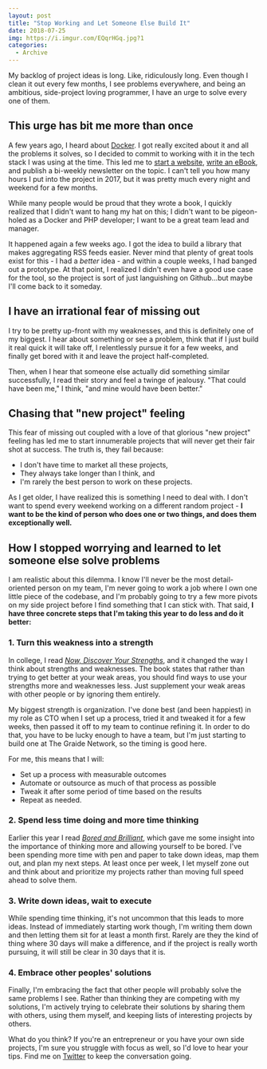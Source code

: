 ```yaml
---
layout: post
title: "Stop Working and Let Someone Else Build It"
date: 2018-07-25
img: https://i.imgur.com/EQqrHGq.jpg?1
categories: 
  - Archive
---
```


My backlog of project ideas is long. Like, ridiculously long. Even though I clean it out every few months, I see problems everywhere, and being an ambitious, side-project loving programmer, I have an urge to solve every one of them.

## This urge has bit me more than once

A few years ago, I heard about [Docker](https://www.docker.com/). I got really excited about it and all the problems it solves, so I decided to commit to working with it in the tech stack I was using at the time. This led me to [start a website](https://www.shiphp.com/), [write an eBook](https://leanpub.com/first-php-docker-application), and publish a bi-weekly newsletter on the topic. I can't tell you how many hours I put into the project in 2017, but it was pretty much every night and weekend for a few months.

While many people would be proud that they wrote a book, I quickly realized that I didn't want to hang my hat on this; I didn't want to be pigeon-holed as a Docker and PHP developer; I want to be a great team lead and manager.

It happened again a few weeks ago. I got the idea to build a library that makes aggregating RSS feeds easier. Never mind that plenty of great tools exist for this - I had a _better_ idea - and within a couple weeks, I had banged out a prototype. At that point, I realized I didn't even have a good use case for the tool, so the project is sort of just languishing on Github...but maybe I'll come back to it someday.

## I have an irrational fear of missing out

I try to be pretty up-front with my weaknesses, and this is definitely one of my biggest. I hear about something or see a problem, think that if I just build it real quick it will take off, I relentlessly pursue it for a few weeks, and finally get bored with it and leave the project half-completed.

Then, when I hear that someone else actually did something similar successfully, I read their story and feel a twinge of jealousy. "That could have been me," I think, "and mine would have been better."

## Chasing that "new project" feeling

This fear of missing out coupled with a love of that glorious "new project" feeling has led me to start innumerable projects that will never get their fair shot at success. The truth is, they fail because:

- I don't have time to market all these projects,
- They always take longer than I think, and
- I'm rarely the best person to work on these projects.

As I get older, I have realized this is something I need to deal with. I don't want to spend every weekend working on a different random project - **I want to be the kind of person who does one or two things, and does them exceptionally well.**

## How I stopped worrying and learned to let someone else solve problems

I am realistic about this dilemma. I know I'll never be the most detail-oriented person on my team, I'm never going to work a job where I own one little piece of the codebase, and I'm probably going to try a few more pivots on my side project before I find something that I can stick with. That said, **I have three concrete steps that I'm taking this year to do less and do it better:**

### 1. Turn this weakness into a strength

In college, I read _[Now, Discover Your Strengths](https://amzn.to/2LOopW0)_, and it changed the way I think about strengths and weaknesses. The book states that rather than trying to get better at your weak areas, you should find ways to use your strengths more and weaknesses less. Just supplement your weak areas with other people or by ignoring them entirely.

My biggest strength is organization. I've done best (and been happiest) in my role as CTO when I set up a process, tried it and tweaked it for a few weeks, then passed it off to my team to continue refining it. In order to do that, you have to be lucky enough to have a team, but I'm just starting to build one at The Graide Network, so the timing is good here.

For me, this means that I will:

- Set up a process with measurable outcomes
- Automate or outsource as much of that process as possible
- Tweak it after some period of time based on the results
- Repeat as needed.

### 2. Spend less time doing and more time thinking

Earlier this year I read _[Bored and Brilliant](https://amzn.to/2LNHc3C)_, which gave me some insight into the importance of thinking more and allowing yourself to be bored. I've been spending more time with pen and paper to take down ideas, map them out, and plan my next steps. At least once per week, I let myself zone out and think about and prioritize my projects rather than moving full speed ahead to solve them.

### 3. Write down ideas, wait to execute

While spending time thinking, it's not uncommon that this leads to more ideas. Instead of immediately starting work though, I'm writing them down and then letting them sit for at least a month first. Rarely are they the kind of thing where 30 days will make a difference, and if the project is really worth pursuing, it will still be clear in 30 days that it is.

### 4. Embrace other peoples' solutions

Finally, I'm embracing the fact that other people will probably solve the same problems I see. Rather than thinking they are competing with my solutions, I'm actively trying to celebrate their solutions by sharing them with others, using them myself, and keeping lists of interesting projects by others.

What do you think? If you're an entrepreneur or you have your own side projects, I'm sure you struggle with focus as well, so I'd love to hear your tips. Find me on [Twitter](https://twitter.com/karllhughes) to keep the conversation going.
